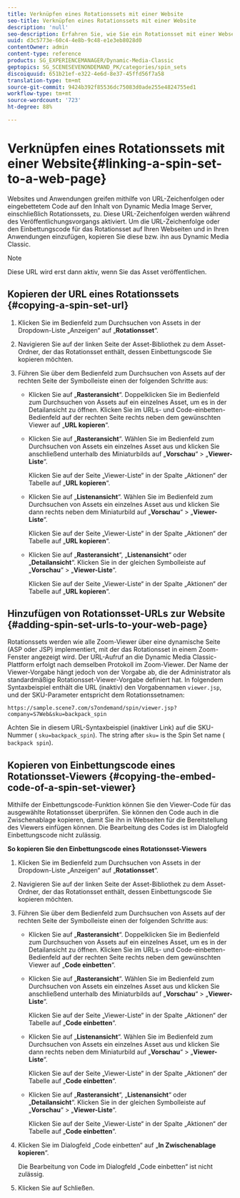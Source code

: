 ```yaml
---
title: Verknüpfen eines Rotationssets mit einer Website
seo-title: Verknüpfen eines Rotationssets mit einer Website
description: 'null'
seo-description: Erfahren Sie, wie Sie ein Rotationsset mit einer Webseite verknüpfen.
uuid: d3c5773e-60c4-4e8b-9c48-e1e3eb8028d0
contentOwner: admin
content-type: reference
products: SG_EXPERIENCEMANAGER/Dynamic-Media-Classic
geptopics: SG_SCENESEVENONDEMAND_PK/categories/spin_sets
discoiquuid: 651b21ef-e322-4e6d-8e37-45ffd56f7a58
translation-type: tm+mt
source-git-commit: 9424b392f85536dc75083d0ade255e4824755ed1
workflow-type: tm+mt
source-wordcount: '723'
ht-degree: 88%

---
```



# Verknüpfen eines Rotationssets mit einer Website{#linking-a-spin-set-to-a-web-page}

Websites und Anwendungen greifen mithilfe von URL-Zeichenfolgen oder eingebettetem Code auf den Inhalt von Dynamic Media Image Server, einschließlich Rotationssets, zu. Diese URL-Zeichenfolgen werden während des Veröffentlichungsvorgangs aktiviert. Um die URL-Zeichenfolge oder den Einbettungscode für das Rotationsset auf Ihren Webseiten und in Ihren Anwendungen einzufügen, kopieren Sie diese bzw. ihn aus Dynamic Media Classic.

>[!NOTE]
>
>Diese URL wird erst dann aktiv, wenn Sie das Asset veröffentlichen.

## Kopieren der URL eines Rotationssets {#copying-a-spin-set-url}

1. Klicken Sie im Bedienfeld zum Durchsuchen von Assets in der Dropdown-Liste „Anzeigen“ auf „**Rotationsset**“.
1. Navigieren Sie auf der linken Seite der Asset-Bibliothek zu dem Asset-Ordner, der das Rotationsset enthält, dessen Einbettungscode Sie kopieren möchten.
1. Führen Sie über dem Bedienfeld zum Durchsuchen von Assets auf der rechten Seite der Symbolleiste einen der folgenden Schritte aus:

   * Klicken Sie auf „**Rasteransicht**“. Doppelklicken Sie im Bedienfeld zum Durchsuchen von Assets auf ein einzelnes Asset, um es in der Detailansicht zu öffnen. Klicken Sie im URLs- und Code-einbetten-Bedienfeld auf der rechten Seite rechts neben dem gewünschten Viewer auf „**URL kopieren**“.
   * Klicken Sie auf „**Rasteransicht**“. Wählen Sie im Bedienfeld zum Durchsuchen von Assets ein einzelnes Asset aus und klicken Sie anschließend unterhalb des Miniaturbilds auf „**Vorschau**“ > „**Viewer-Liste**“.

      Klicken Sie auf der Seite „Viewer-Liste“ in der Spalte „Aktionen“ der Tabelle auf „**URL kopieren**“.

   * Klicken Sie auf „**Listenansicht**“. Wählen Sie im Bedienfeld zum Durchsuchen von Assets ein einzelnes Asset aus und klicken Sie dann rechts neben dem Miniaturbild auf „**Vorschau**“ > „**Viewer-Liste**“.

      Klicken Sie auf der Seite „Viewer-Liste“ in der Spalte „Aktionen“ der Tabelle auf „**URL kopieren**“.

   * Klicken Sie auf „**Rasteransicht**“, „**Listenansicht**“ oder „**Detailansicht**“. Klicken Sie in der gleichen Symbolleiste auf „**Vorschau**“ > „**Viewer-Liste**“.

      Klicken Sie auf der Seite „Viewer-Liste“ in der Spalte „Aktionen“ der Tabelle auf „**URL kopieren**“.

## Hinzufügen von Rotationsset-URLs zur Website {#adding-spin-set-urls-to-your-web-page}

Rotationssets werden wie alle Zoom-Viewer über eine dynamische Seite (ASP oder JSP) implementiert, mit der das Rotationsset in einem Zoom-Fenster angezeigt wird. Der URL-Aufruf an die Dynamic Media Classic-Plattform erfolgt nach demselben Protokoll im Zoom-Viewer. Der Name der Viewer-Vorgabe hängt jedoch von der Vorgabe ab, die der Administrator als standardmäßige Rotationsset-Viewer-Vorgabe definiert hat. In folgendem Syntaxbeispiel enthält die URL (inaktiv) den Vorgabennamen `viewer.jsp`, und der SKU-Parameter entspricht dem Rotationssetnamen:

```as3
https://sample.scene7.com/s7ondemand/spin/viewer.jsp?company=S7Web&sku=backpack_spin
```

Achten Sie in diesem URL-Syntaxbeispiel (inaktiver Link) auf die SKU-Nummer ( `sku=backpack_spin`). The string after `sku=` is the Spin Set name ( `backpack spin`).

## Kopieren von Einbettungscode eines Rotationsset-Viewers {#copying-the-embed-code-of-a-spin-set-viewer}

Mithilfe der Einbettungscode-Funktion können Sie den Viewer-Code für das ausgewählte Rotationsset überprüfen. Sie können den Code auch in die Zwischenablage kopieren, damit Sie ihn in Webseiten für die Bereitstellung des Viewers einfügen können. Die Bearbeitung des Codes ist im Dialogfeld Einbettungscode nicht zulässig.

**So kopieren Sie den Einbettungscode eines Rotationsset-Viewers**

1. Klicken Sie im Bedienfeld zum Durchsuchen von Assets in der Dropdown-Liste „Anzeigen“ auf „**Rotationsset**“.
1. Navigieren Sie auf der linken Seite der Asset-Bibliothek zu dem Asset-Ordner, der das Rotationsset enthält, dessen Einbettungscode Sie kopieren möchten.
1. Führen Sie über dem Bedienfeld zum Durchsuchen von Assets auf der rechten Seite der Symbolleiste einen der folgenden Schritte aus:

   * Klicken Sie auf „**Rasteransicht**“. Doppelklicken Sie im Bedienfeld zum Durchsuchen von Assets auf ein einzelnes Asset, um es in der Detailansicht zu öffnen. Klicken Sie im URLs- und Code-einbetten-Bedienfeld auf der rechten Seite rechts neben dem gewünschten Viewer auf „**Code einbetten**“.
   * Klicken Sie auf „**Rasteransicht**“. Wählen Sie im Bedienfeld zum Durchsuchen von Assets ein einzelnes Asset aus und klicken Sie anschließend unterhalb des Miniaturbilds auf „**Vorschau**“ > „**Viewer-Liste**“.

      Klicken Sie auf der Seite „Viewer-Liste“ in der Spalte „Aktionen“ der Tabelle auf „**Code einbetten**“.

   * Klicken Sie auf „**Listenansicht**“. Wählen Sie im Bedienfeld zum Durchsuchen von Assets ein einzelnes Asset aus und klicken Sie dann rechts neben dem Miniaturbild auf „**Vorschau**“ > „**Viewer-Liste**“.

      Klicken Sie auf der Seite „Viewer-Liste“ in der Spalte „Aktionen“ der Tabelle auf „**Code einbetten**“.

   * Klicken Sie auf „**Rasteransicht**“, „**Listenansicht**“ oder „**Detailansicht**“. Klicken Sie in der gleichen Symbolleiste auf „**Vorschau**“ > „**Viewer-Liste**“.

      Klicken Sie auf der Seite „Viewer-Liste“ in der Spalte „Aktionen“ der Tabelle auf „**Code einbetten**“.

1. Klicken Sie im Dialogfeld „Code einbetten“ auf „**In Zwischenablage kopieren**“.

   Die Bearbeitung von Code im Dialogfeld „Code einbetten“ ist nicht zulässig.

1. Klicken Sie auf Schließen.

